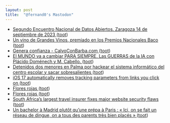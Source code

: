 ```yaml
---
layout: post
title:  "@fernand0's Mastodon"
---
```

*  [Segundo Encuentro Nacional de Datos Abiertos. Zaragoza 14 de septiembre de 2023 ](https://opendata.aragon.es/-/segundo-encuentro-nacional-de-datos-abiertos.-zaragoza-14-de-septiembre-de-202) ([toot](https://mastodon.social/@fernand0/110576204661851348))
*  [Un vino de Grandes Vinos, premiado en los Premios Nacionales Baco ](https://redaccion.camarazaragoza.com/un-vino-de-grandes-vinos-premiado-en-los-premios-nacionales-baco) ([toot](https://mastodon.social/@fernand0/110576085464775128))
*  [Genera confianza - CalvoConBarba.com ](https://calvoconbarba.com/2023/06/05/genera-confianza) ([toot](https://mastodon.social/@fernand0/110575740548790461))
*  [El MUNDO va a cambiar PARA SIEMPRE. Las GUERRAS de la IA con Plácido Doménech y M. Cabello. ](https://www.youtube.com/watch?v=9zOBBGwFo44&amp%3Bfeature=youtu.b) ([toot](https://mastodon.social/@fernand0/110575651387026852))
*  [Detenidos dos menores en Palma por hackear el sistema informático del centro escolar y sacar sobresalientes ](https://www.diariodemallorca.es/sucesos/2023/06/10/detenidos-menores-palma-piratear-sistema-88532561.htm) ([toot](https://mastodon.social/@fernand0/110575426008344210))
*  [iOS 17 automatically removes tracking parameters from links you click on ](https://9to5mac.com/2023/06/08/ios-17-link-tracking-protection) ([toot](https://mastodon.social/@fernand0/110572259187713237))
*  [Flores rojas ](https://avecesunafoto.wordpress.com/2023/06/19/flores-rojas) ([toot](https://mastodon.social/@fernand0/110572089493891510))
*  [Flores rojas ](https://avecesunafoto.wordpress.com/2023/06/19/flores-rojas) ([toot](https://mastodon.social/@fernand0/110572023590276353))
*  [South Africa’s largest travel insurer fixes major website security flaws ](https://mybroadband.co.za/news/security/495201-south-africas-largest-travel-insurer-fixes-major-website-security-flaws.htm) ([toot](https://mastodon.social/@fernand0/110572016779761547))
*  [Un bachelor à Madrid plutôt qu’une prépa à Paris : « Ici, on se fait un réseau de dingue, on a tous des parents très bien placés » ](https://www.lemonde.fr/campus/article/2023/06/06/un-bachelor-a-madrid-plutot-qu-une-prepa-a-paris-ici-on-se-fait-un-reseau-de-dingue-on-a-tous-des-parents-tres-bien-places_6176411_4401467.htm) ([toot](https://mastodon.social/@fernand0/110571893977564220))
